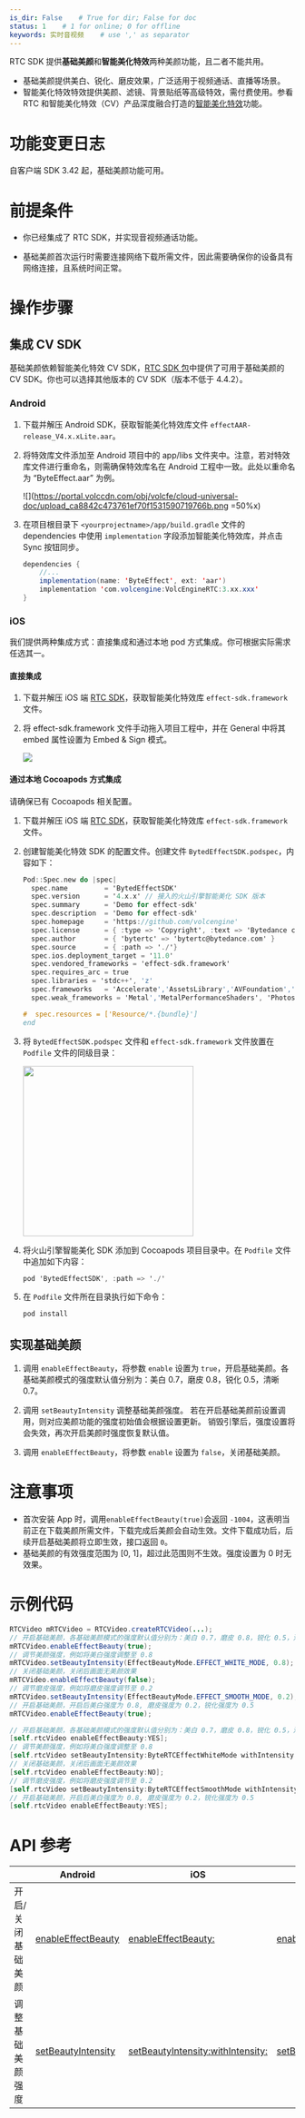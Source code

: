 ```yaml
---
is_dir: False    # True for dir; False for doc
status: 1    # 1 for online; 0 for offline
keywords: 实时音视频    # use ',' as separator
---
```


RTC SDK 提供**基础美颜**和**智能美化特效**两种美颜功能，且二者不能共用。
- 基础美颜提供美白、锐化、磨皮效果，广泛适用于视频通话、直播等场景。
- 智能美化特效特效提供美颜、滤镜、背景贴纸等高级特效，需付费使用。参看 RTC 和智能美化特效（CV）产品深度融合打造的[智能美化特效](https://www.volcengine.com/docs/6348/114717)功能。

# 功能变更日志

自客户端 SDK 3.42 起，基础美颜功能可用。

# 前提条件

- 你已经集成了 RTC SDK，并实现音视频通话功能。
	
- 基础美颜首次运行时需要连接网络下载所需文件，因此需要确保你的设备具有网络连接，且系统时间正常。
	

# 操作步骤
## 集成 CV SDK

基础美颜依赖智能美化特效 CV SDK，[RTC SDK 包](75707#下载-sdk)中提供了可用于基础美颜的 CV SDK。你也可以选择其他版本的 CV SDK（版本不低于 4.4.2）。

### Android

1. 下载并解压 Android SDK，获取智能美化特效库文件 `effectAAR-release_V4.x.xLite.aar`。
2. 将特效库文件添加至 Android 项目中的 app/libs 文件夹中。注意，若对特效库文件进行重命名，则需确保特效库名在 Android 工程中一致。此处以重命名为 “ByteEffect.aar” 为例。
	
	![](https://portal.volccdn.com/obj/volcfe/cloud-universal-doc/upload_ca8842c473761ef70f1531590719766b.png =50%x)
	
3. 在项目根目录下 `<yourprojectname>/app/build.gradle` 文件的 dependencies 中使用 `implementation` 字段添加智能美化特效库，并点击 Sync 按钮同步。
    ```java
    dependencies {
        //...
        implementation(name: 'ByteEffect', ext: 'aar')
        implementation 'com.volcengine:VolcEngineRTC:3.xx.xxx'
    }
    ```

### iOS

我们提供两种集成方式：直接集成和通过本地 pod 方式集成。你可根据实际需求任选其一。

#### 直接集成

1. 下载并解压 iOS 端 [RTC SDK](75707#下载-sdk)，获取智能美化特效库 `effect-sdk.framework` 文件。

2. 将 effect-sdk.framework 文件手动拖入项目工程中，并在 General 中将其 embed 属性设置为 Embed & Sign 模式。
	
    ![](https://portal.volccdn.com/obj/volcfe/cloud-universal-doc/upload_bdb9d3cfe872c12f43dfae7cb1763091.png)

#### 通过本地 Cocoapods 方式集成

请确保已有 Cocoapods 相关配置。

1. 下载并解压 iOS 端 [RTC SDK](75707#下载-sdk)，获取智能美化特效库 `effect-sdk.framework` 文件。
2. 创建智能美化特效 SDK 的配置文件。创建文件 `BytedEffectSDK.podspec`，内容如下：

    ```objectivec
    Pod::Spec.new do |spec|
      spec.name         = 'BytedEffectSDK'
      spec.version      = '4.x.x' // 接入的火山引擎智能美化 SDK 版本
      spec.summary      = 'Demo for effect-sdk'
      spec.description  = 'Demo for effect-sdk'
      spec.homepage     = 'https://github.com/volcengine'
      spec.license      = { :type => 'Copyright', :text => 'Bytedance copyright' }
      spec.author       = { 'bytertc' => 'bytertc@bytedance.com' }
      spec.source       = { :path => './'}
      spec.ios.deployment_target = '11.0'
      spec.vendored_frameworks = 'effect-sdk.framework'
      spec.requires_arc = true
      spec.libraries = 'stdc++', 'z'
      spec.frameworks   = 'Accelerate','AssetsLibrary','AVFoundation','CoreGraphics','CoreImage','CoreMedia','CoreVideo','Foundation','QuartzCore','UIKit','CoreMotion'
      spec.weak_frameworks = 'Metal','MetalPerformanceShaders', 'Photos', 'CoreML'
    
    #  spec.resources = ['Resource/*.{bundle}']
    end
    ```

3. 将 `BytedEffectSDK.podspec` 文件和 `effect-sdk.framework` 文件放置在 `Podfile` 文件的同级目录：

    <img src="https://portal.volccdn.com/obj/volcfe/cloud-universal-doc/upload_e57db4a07d6b96a3e0707ee236270f66.png" width="300px"></img>

4. 将火山引擎智能美化 SDK 添加到 Cocoapods 项目目录中。在 `Podfile` 文件中追加如下内容：

    ```objectivec
    pod 'BytedEffectSDK', :path => './'
    ```

5. 在 `Podfile` 文件所在目录执行如下命令：
      
    ```objectivec
    pod install
    ```


## 实现基础美颜

1. 调用 `enableEffectBeauty`，将参数 `enable` 设置为 `true`，开启基础美颜。各基础美颜模式的强度默认值分别为：美白 0.7，磨皮 0.8，锐化 0.5，清晰 0.7。
	
2. 调用 `setBeautyIntensity` 调整基础美颜强度。 若在开启基础美颜前设置调用，则对应美颜功能的强度初始值会根据设置更新。 销毁引擎后，强度设置将会失效，再次开启美颜时强度恢复默认值。
	
3. 调用 `enableEffectBeauty`，将参数 `enable` 设置为 `false`，关闭基础美颜。
	

# 注意事项

- 首次安装 App 时，调用`enableEffectBeauty(true)`会返回 `-1004`，这表明当前正在下载美颜所需文件，下载完成后美颜会自动生效。文件下载成功后，后续开启基础美颜将立即生效，接口返回 `0`。
- 基础美颜的有效强度范围为 [0, 1]，超过此范围则不生效。强度设置为 0 时无效果。

# 示例代码

```java
RTCVideo mRTCVideo = RTCVideo.createRTCVideo(...);
// 开启基础美颜，各基础美颜模式的强度默认值分别为：美白 0.7，磨皮 0.8，锐化 0.5，清晰 0.7。
mRTCVideo.enableEffectBeauty(true);
// 调节美颜强度，例如将美白强度调整至 0.8
mRTCVideo.setBeautyIntensity(EffectBeautyMode.EFFECT_WHITE_MODE, 0.8);
// 关闭基础美颜，关闭后画面无美颜效果
mRTCVideo.enableEffectBeauty(false);
// 调节磨皮强度，例如将磨皮强度调节至 0.2
mRTCVideo.setBeautyIntensity(EffectBeautyMode.EFFECT_SMOOTH_MODE, 0.2);
// 开启基础美颜，开启后美白强度为 0.8, 磨皮强度为 0.2，锐化强度为 0.5
mRTCVideo.enableEffectBeauty(true);
```

```objectivec
// 开启基础美颜，各基础美颜模式的强度默认值分别为：美白 0.7，磨皮 0.8，锐化 0.5，清晰 0.7。
[self.rtcVideo enableEffectBeauty:YES];
// 调节美颜强度，例如将美白强度调整至 0.8
[self.rtcVideo setBeautyIntensity:ByteRTCEffectWhiteMode withIntensity:0.8f];
// 关闭基础美颜，关闭后画面无美颜效果
[self.rtcVideo enableEffectBeauty:NO];
// 调节磨皮强度，例如将磨皮强度调节至 0.2
[self.rtcVideo setBeautyIntensity:ByteRTCEffectSmoothMode withIntensity:0.2f];
// 开启基础美颜，开启后美白强度为 0.8, 磨皮强度为 0.2，锐化强度为 0.5
[self.rtcVideo enableEffectBeauty:YES];
```

# API 参考

| | Android | iOS | Windows |
|---|---|---|---|
|开启/关闭基础美颜 | [enableEffectBeauty](70080#enableeffectbeauty) | [enableEffectBeauty:](70086#enableeffectbeauty) | [enableEffectBeauty](70095#enableeffectbeauty) |
|调整基础美颜强度 | [setBeautyIntensity](70080#setbeautyintensity) | [setBeautyIntensity:withIntensity:](70086#setbeautyintensity-withintensity) | [setBeautyIntensity](70095#setbeautyintensity) |

